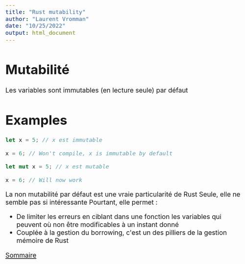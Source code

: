 ```yaml
---
title: "Rust mutability"
author: "Laurent Vromman"
date: "10/25/2022"
output: html_document
---
```


<style type="text/css">
  body{
  font-size: 16pt;
}
</style>

# Mutabilité

Les variables sont immutables (en lecture seule) par défaut

# Examples
```rs
let x = 5; // x est immutable

x = 6; // Won't compile, x is immutable by default

let mut x = 5; // x est mutable

x = 6; // Will now work
```

La non mutabilité par défaut est une vraie particularité de Rust
Seule, elle ne semble pas si intéressante
Pourtant, elle permet :
- De limiter les erreurs en ciblant dans une fonction les variables qui peuvent où non être modificables à un instant donné
- Couplée à la gestion du borrowing, c'est un des pilliers de la gestion mémoire de Rust


[Sommaire]


  [Sommaire]: ../../Readme.md